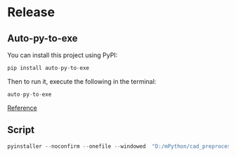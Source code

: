 
# Release

## Auto-py-to-exe

You can install this project using PyPI:

``` python
pip install auto-py-to-exe
```

Then to run it, execute the following in the terminal:

``` python
auto-py-to-exe
```

[Reference](https://pypi.org/project/auto-py-to-exe/)

## Script

``` python
pyinstaller --noconfirm --onefile --windowed  "D:/mPython/cad_preprocess/qtapp.py"
```